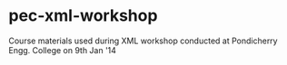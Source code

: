 pec-xml-workshop
================

Course materials used during XML workshop conducted at Pondicherry Engg. College on 9th Jan '14
